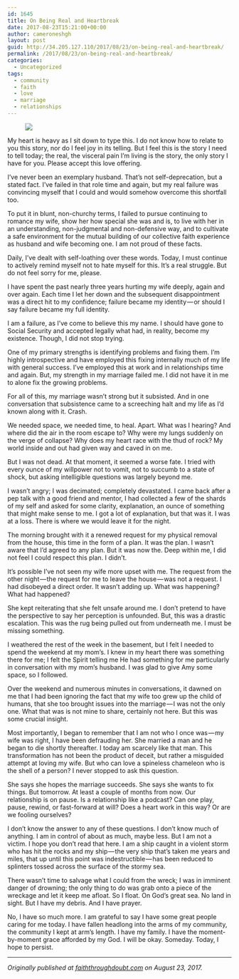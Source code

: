 ```yaml
---
id: 1645
title: On Being Real and Heartbreak
date: 2017-08-23T15:21:00+00:00
author: cameroneshgh
layout: post
guid: http://34.205.127.110/2017/08/23/on-being-real-and-heartbreak/
permalink: /2017/08/23/on-being-real-and-heartbreak/
categories:
  - Uncategorized
tags:
  - community
  - faith
  - love
  - marriage
  - relationships
---
```

<figure> 

<img src="https://waywardjourneyer.files.wordpress.com/2017/08/02d5b-1vih-efehuo3oqrl8yjsfdg.jpeg?w=525" data-recalc-dims="1" />
  
</figure> 

My heart is heavy as I sit down to type this. I do not know how to relate to you this story, nor do I feel joy in its telling. But I feel this is the story I need to tell today; the real, the visceral pain I’m living is the story, the only story I have for you. Please accept this love offering.

I’ve never been an exemplary husband. That’s not self-deprecation, but a stated fact. I’ve failed in that role time and again, but my real failure was convincing myself that I could and would somehow overcome this shortfall too.

To put it in blunt, non-churchy terms, I failed to pursue continuing to romance my wife, show her how special she was and is, to live with her in an understanding, non-judgmental and non-defensive way, and to cultivate a safe environment for the mutual building of our collective faith experience as husband and wife becoming one. I am not proud of these facts.

Daily, I’ve dealt with self-loathing over these words. Today, I must continue to actively remind myself not to hate myself for this. It’s a real struggle. But do not feel sorry for me, please.

I have spent the past nearly three years hurting my wife deeply, again and over again. Each time I let her down and the subsequent disappointment was a direct hit to my confidence; failure became my identity — or should I say failure became my full identity.

I am a failure, as I’ve come to believe this my name. I should have gone to Social Security and accepted legally what had, in reality, become my existence. Though, I did not stop trying.

One of my primary strengths is identifying problems and fixing them. I’m highly introspective and have employed this fixing internally much of my life with general success. I’ve employed this at work and in relationships time and again. But, my strength in my marriage failed me. I did not have it in me to alone fix the growing problems.

For all of this, my marriage wasn’t strong but it subsisted. And in one conversation that subsistence came to a screeching halt and my life as I’d known along with it. Crash.

We needed space, we needed time, to heal. Apart. What was I hearing? And where did the air in the room escape to? Why were my lungs suddenly on the verge of collapse? Why does my heart race with the thud of rock? My world inside and out had given way and caved in on me.

But I was not dead. At that moment, it seemed a worse fate. I tried with every ounce of my willpower not to vomit, not to succumb to a state of shock, but asking intelligible questions was largely beyond me.

I wasn’t angry; I was decimated; completely devastated. I came back after a pep talk with a good friend and mentor, I had collected a few of the shards of my self and asked for some clarity, explanation, an ounce of something that might make sense to me. I got a lot of explanation, but that was it. I was at a loss. There is where we would leave it for the night.

The morning brought with it a renewed request for my physical removal from the house, this time in the form of a plan. It was the plan. I wasn’t aware that I’d agreed to any plan. But it was now the. Deep within me, I did not feel I could respect this plan. I didn’t.

It’s possible I’ve not seen my wife more upset with me. The request from the other night — the request for me to leave the house — was not a request. I had disobeyed a direct order. It wasn’t adding up. What was happening? What had happened?

She kept reiterating that she felt unsafe around me. I don’t pretend to have the perspective to say her perception is unfounded. But, this was a drastic escalation. This was the rug being pulled out from underneath me. I must be missing something.

I weathered the rest of the week in the basement, but I felt I needed to spend the weekend at my mom’s. I knew in my heart there was something there for me; I felt the Spirit telling me He had something for me particularly in conversation with my mom’s husband. I was glad to give Amy some space, so I followed.

Over the weekend and numerous minutes in conversations, it dawned on me that I had been ignoring the fact that my wife too grew up the child of humans, that she too brought issues into the marriage — I was not the only one. What that was is not mine to share, certainly not here. But this was some crucial insight.

Most importantly, I began to remember that I am not who I once was — my wife was right, I have been defrauding her. She married a man and he began to die shortly thereafter. I today am scarcely like that man. This transformation has not been the product of deceit, but rather a misguided attempt at loving my wife. But who can love a spineless chameleon who is the shell of a person? I never stopped to ask this question.

She says she hopes the marriage succeeds. She says she wants to fix things. But tomorrow. At least a couple of months from now. Our relationship is on pause. Is a relationship like a podcast? Can one play, pause, rewind, or fast-forward at will? Does a heart work in this way? Or are we fooling ourselves?

I don’t know the answer to any of these questions. I don’t know much of anything. I am in control of about as much, maybe less. But I am not a victim. I hope you don’t read that here. I am a ship caught in a violent storm who has hit the rocks and my ship — the very ship that’s taken me years and miles, that up until this point was indestructible — has been reduced to splinters tossed across the surface of the stormy sea.

There wasn’t time to salvage what I could from the wreck; I was in imminent danger of drowning; the only thing to do was grab onto a piece of the wreckage and let it keep me afloat. So I float. On God’s great sea. No land in sight. But I have my debris. And I have prayer.

No, I have so much more. I am grateful to say I have some great people caring for me today. I have fallen headlong into the arms of my community, the community I kept at arm’s length. I have my family. I have the moment-by-moment grace afforded by my God. I will be okay. Someday. Today, I hope to persist.

* * *

_Originally published at_ <a href="http://faiththroughdoubt.com/on-being-real-and-heartbreak/" target="_blank"><em>faiththroughdoubt.com</em></a> _on August 23, 2017._